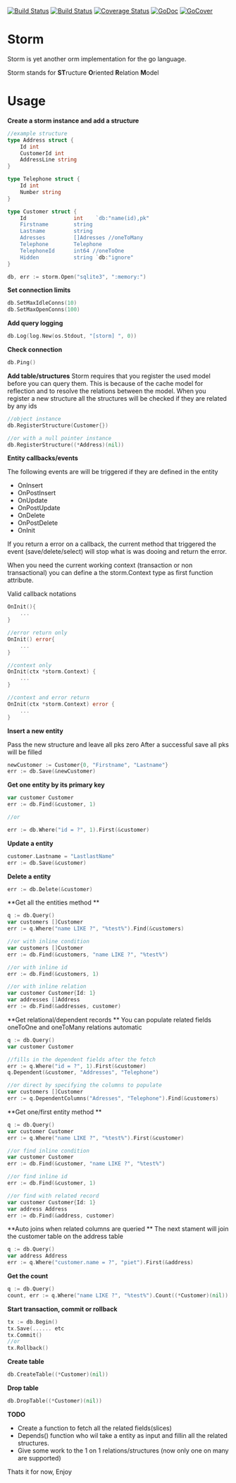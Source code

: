 [![Build Status](https://drone.io/github.com/mbict/storm/status.png)](https://drone.io/github.com/mbict/storm/latest)
[![Build Status](https://travis-ci.org/mbict/storm.png?branch=master)](https://travis-ci.org/mbict/storm)
[![Coverage Status](https://coveralls.io/repos/mbict/storm/badge.png)](https://coveralls.io/r/mbict/storm)
[![GoDoc](https://godoc.org/github.com/mbict/storm?status.png)](http://godoc.org/github.com/mbict/storm)
[![GoCover](http://gocover.io/_badge/github.com/mbict/storm)](http://gocover.io/github.com/mbict/storm)

Storm 
=====

Storm is yet another orm implementation for the go language.

Storm stands for **ST**ructure **O**riented **R**elation **M**odel

Usage
=====

**Create a storm instance and add a structure**
```GO
//example structure
type Address struct {
	Id int
	CustomerId int
	AddressLine string
}

type Telephone struct {
	Id int
	Number string
}

type Customer struct {
	Id               int    `db:"name(id),pk"
	Firstname	     string 
	Lastname	     string
	Adresses		 []Adresses //oneToMany
	Telephone		 Telephone
	TelephoneId		 int64 //oneToOne
	Hidden           string `db:"ignore"
}

db, err := storm.Open("sqlite3", ":memory:")
```

**Set connection limits**
```GO
db.SetMaxIdleConns(10)
db.SetMaxOpenConns(100)
````

**Add query logging**
```GO
db.Log(log.New(os.Stdout, "[storm] ", 0))
```

**Check connection**
```GO
db.Ping()
````

**Add table/structures**
Storm requires that you register the used model before you can query them. This is because of the cache model for reflection and to resolve the relations between the model.
When you register a new structure all the structures will be checked if they are related by any ids
```GO
//object instance
db.RegisterStructure(Customer{})

//or with a null pointer instance
db.RegisterStructure((*Address)(nil))
```

**Entity callbacks/events**

The following events are will be triggered if they are defined in the entity

* OnInsert
* OnPostInsert
* OnUpdate
* OnPostUpdate
* OnDelete
* OnPostDelete
* OnInit

If you return a error on a callback, the current method that triggered the event (save/delete/select) will stop what is was dooing and return the error.

When you need the current working context (transaction or non transactional) you can define a the storm.Context type as first function attribute.

Valid callback notations

```GO
OnInit(){
	...
}

//error return only
OnInit() error{
	...
}

//context only
OnInit(ctx *storm.Context) {
	...
}

//context and error return
OnInit(ctx *storm.Context) error {
	...
}
```

**Insert a new entity**

Pass the new structure and leave all pks zero
After a successful save all pks will be filled
```GO
newCustomer := Customer{0, "Firstname", "Lastname"}
err := db.Save(&newCustomer)
```

**Get one entity by its primary key**
```GO
var customer Customer
err := db.Find(&customer, 1)

//or

err := db.Where("id = ?", 1).First(&customer)
```

**Update a entity**
```GO
customer.Lastname = "LastlastName"
err := db.Save(&customer)
```

**Delete a entity**
```GO
err := db.Delete(&customer)
```

**Get all the entities method **
```GO
q := db.Query()
var customers []Customer
err := q.Where("name LIKE ?", "%test%").Find(&customers)

//or with inline condition
var customers []Customer
err := db.Find(&customers, "name LIKE ?", "%test%")

//or with inline id
err := db.Find(&customers, 1)

//or with inline relation
var customer Customer{Id: 1}
var addresses []Address
err := db.Find(&addresses, customer)

```


**Get relational/dependent records **
You can populate related fields oneToOne and oneToMany relations automatic
```GO
q := db.Query()
var customer Customer

//fills in the dependent fields after the fetch
err := q.Where("id = ?", 1).First(&customer)
q.Dependent(&customer, "Addresses", "Telephone")

//or direct by specifying the columns to populate 
var customers []Customer
err := q.DependentColumns("Adresses", "Telephone").Find(&customers)
```

**Get one/first entity method **
```GO
q := db.Query()
var customer Customer
err := q.Where("name LIKE ?", "%test%").First(&customer)

//or find inline condition
var customer Customer
err := db.Find(&customer, "name LIKE ?", "%test%")

//or find inline id
err := db.Find(&customer, 1)

//or find with related record
var customer Customer{Id: 1}
var address Address
err := db.Find(&address, customer)
```

**Auto joins when related columns are queried **
The next stament will join the customer table on the address table
```GO
q := db.Query()
var address Address
err := q.Where("customer.name = ?", "piet").First(&address)
```

**Get the count**
```GO
q := db.Query()
count, err := q.Where("name LIKE ?", "%test%").Count((*Customer)(nil))
```

**Start transaction, commit or rollback**
```GO
tx := db.Begin()
tx.Save(...... etc
tx.Commit()
//or
tx.Rollback()
```

**Create table**
```GO
db.CreateTable((*Customer)(nil))
```

**Drop table**
```GO
db.DropTable((*Customer)(nil))
```



**TODO**
- Create a function to fetch all the related fields(slices)
- Depends() function who wil take a entity as input and fillin all the related structures.
- Give some work to the 1 on 1 relations/structures (now only one on many are supported)

Thats it for now, Enjoy
